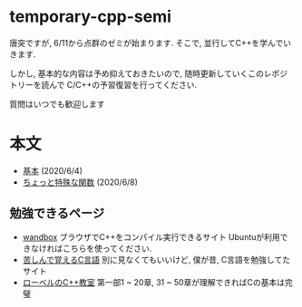 # temporary-cpp-semi

唐突ですが, 6/11から点群のゼミが始まります. 
そこで, 並行してC++を学んでいきます. 

しかし, 基本的な内容は予め抑えておきたいので, 
随時更新していくこのレポジトリーを読んで
C/C++の予習復習を行ってください. 

質問はいつでも歓迎します

# 本文
- [基本](1.md) (2020/6/4)
- [ちょっと特殊な関数](2.md) (2020/6/8)
## 勉強できるページ
- [wandbox](https://wandbox.org)
    ブラウザでC++をコンパイル実行できるサイト
    Ubuntuが利用できなければこちらを使ってください. 
- [苦しんで覚えるC言語](https://9cguide.appspot.com)
    別に見なくてもいいけど, 僕が昔, C言語を勉強してたサイト
- [ローベルのC++教室](http://www7b.biglobe.ne.jp/~robe/cpphtml/)
    第一部1 ~ 20章, 31 ~ 50章が理解できればCの基本は完璧


